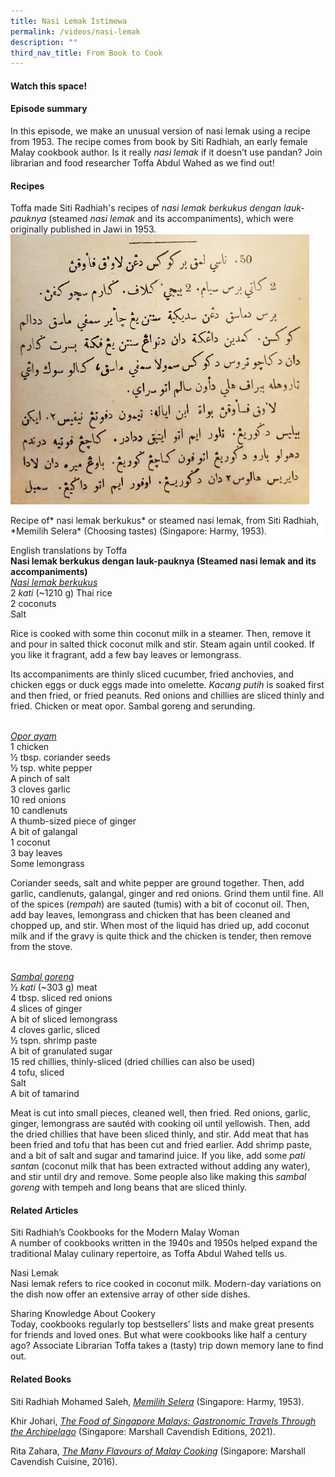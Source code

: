 ```yaml
---
title: Nasi Lemak Istimewa
permalink: /videos/nasi-lemak
description: ""
third_nav_title: From Book to Cook
---
```

#### Watch this space! ####


#### **Episode summary** ####
In this episode, we make an unusual version of nasi lemak using a recipe from 1953. The recipe comes from book by Siti Radhiah, an early female Malay cookbook author. Is it really *nasi lemak* if it doesn’t use pandan? Join librarian and food researcher Toffa Abdul Wahed as we find out!

#### **Recipes**
Toffa made Siti Radhiah's recipes of *nasi lemak berkukus dengan lauk-pauknya* (steamed *nasi lemak* and its accompaniments), which were originally published in Jawi in 1953.
![](/images/Videos:%20From%20Book%20to%20Cook/nasi%20lemak%20recipe.png)
<div style="background-color: white;">Recipe of* nasi lemak berkukus* or steamed nasi lemak, from Siti Radhiah, *Memilih Selera* (Choosing tastes) (Singapore: Harmy, 1953).</div>

English translations by Toffa
<br>**Nasi lemak berkukus dengan lauk-pauknya (Steamed nasi lemak and its accompaniments)**
<br><u>*Nasi lemak berkukus*</u>
<br>2 *kati* (~1210 g) Thai rice
<br>2 coconuts
<br>Salt

Rice is cooked with some thin coconut milk in a steamer. Then, remove it and pour in salted thick coconut milk and stir. Steam again until cooked. If you like it fragrant, add a few bay leaves or lemongrass.
 
Its accompaniments are thinly sliced cucumber, fried anchovies, and chicken eggs or duck eggs made into omelette. *Kacang putih* is soaked first and then fried, or fried peanuts. Red onions and chillies are sliced thinly and fried. Chicken or meat opor. Sambal goreng and serunding.  

<br><u>*Opor ayam*</u> 
<br>1 chicken
<br>½ tbsp. coriander seeds
<br>½ tsp. white pepper
<br>A pinch of salt
<br>3 cloves garlic
<br>10 red onions
<br>10 candlenuts
<br>A thumb-sized piece of ginger
<br>A bit of galangal
<br>1 coconut
<br>3 bay leaves
<br>Some lemongrass

Coriander seeds, salt and white pepper are ground together. Then, add garlic, candlenuts, galangal, ginger and red onions. Grind them until fine. All of the spices (*rempah*) are sauted (tumis) with a bit of coconut oil. Then, add bay leaves, lemongrass and chicken that has been cleaned and chopped up, and stir. When most of the liquid has dried up, add coconut milk and if the gravy is quite thick and the chicken is tender, then remove from the stove.

<br><u>*Sambal goreng*</u> 
<br>½ *kati* (~303 g) meat 
<br>4 tbsp. sliced red onions
<br>4 slices of ginger
<br>A bit of sliced lemongrass
<br>4 cloves garlic, sliced
<br>½ tspn. shrimp paste
<br>A bit of granulated sugar
<br>15 red chillies, thinly-sliced (dried chillies can also be used)
<br>4 tofu, sliced
<br>Salt 
<br>A bit of tamarind

Meat is cut into small pieces, cleaned well, then fried. Red onions, garlic, ginger, lemongrass are sautéd with cooking oil until yellowish. Then, add the dried chillies that have been sliced thinly, and stir. Add meat that has been fried and tofu that has been cut and fried earlier. Add shrimp paste, and a bit of salt and sugar and tamarind juice. If you like, add some *pati santa*n (coconut milk that has been extracted without adding any water), and stir until dry and remove. Some people also like making this *sambal goreng* with tempeh and long beans that are sliced thinly.

#### **Related Articles**
<a style="text-decoration: none;" href="/vol-17/issue-4/jan-to-mar-2022/siti-radhiah-cookbooks ">Siti Radhiah’s Cookbooks for the Modern Malay Woman</a>
<br>A number of cookbooks written in the 1940s and 1950s helped expand the traditional Malay culinary repertoire, as Toffa Abdul Wahed tells us.

<a style="text-decoration: none;" href="https://eresources.nlb.gov.sg/infopedia/articles/SIP_1739_2010-12-13.html">Nasi Lemak</a>
<br>Nasi lemak refers to rice cooked in coconut milk. Modern-day variations on the dish now offer an extensive array of other side dishes.

<a style="text-decoration: none;" href="https://medium.com/the-national-library-blog/sharing-knowledge-about-cookery-a074113ed89a">Sharing Knowledge About Cookery</a>
<br>Today, cookbooks regularly top bestsellers’ lists and make great presents for friends and loved ones. But what were cookbooks like half a century ago? Associate Librarian Toffa takes a (tasty) trip down memory lane to find out.


#### **Related Books**
Siti Radhiah Mohamed Saleh, *[Memilih Selera](https://eservice.nlb.gov.sg/item_holding.aspx?bid=200055900)* (Singapore: Harmy, 1953).

Khir Johari, *[The Food of Singapore Malays: Gastronomic Travels Through the Archipelago](https://eservice.nlb.gov.sg/item_holding.aspx?bid=205498204)* (Singapore: Marshall Cavendish Editions, 2021).

Rita Zahara, *[The Many Flavours of Malay Cooking](https://eservice.nlb.gov.sg/item_holding.aspx?bid=202563239)* (Singapore: Marshall Cavendish Cuisine, 2016).